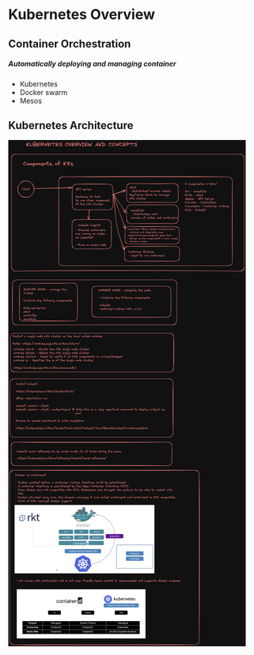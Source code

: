 # Kubernetes Overview

## Container Orchestration
##### **Automatically deploying and managing container**

 *  Kubernetes  
 *  Docker swarm
 *  Mesos

## Kubernetes Architecture
![alt text](../1.Basics/images/basics.png)